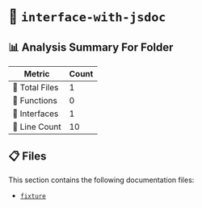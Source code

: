 # 📁 `interface-with-jsdoc`

## 📊 Analysis Summary For Folder

| Metric | Count |
|--------|-------|
| 📁 Total Files | 1 |
| 🔧 Functions | 0 |
| 📐 Interfaces | 1 |
| 🔢 Line Count | 10 |


## 📋 Files

This section contains the following documentation files:

- [`fixture`](./fixture.md)